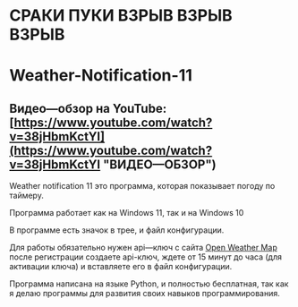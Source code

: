 <h1>СРАКИ ПУКИ ВЗРЫВ ВЗРЫВ ВЗРЫВ</h1>

# Weather-Notification-11
## Видео—обзор на YouTube: [https://www.youtube.com/watch?v=38jHbmKctYI](https://www.youtube.com/watch?v=38jHbmKctYI "ВИДЕО—ОБЗОР")
Weather notification 11 это программа, которая показывает погоду по таймеру.

Программа работает как на Windows 11, так и на Windows 10

В программе есть значок в трее, и файл конфигурации.

Для работы обязательно нужен api—ключ с сайта [Open Weather Map](https://openweathermap.org "API-КЛЮЧ") после регистрации создаете api-ключ, ждете от 15 минут до часа (для активации ключа) и вставляете его в файл конфигурации.


Программа написана на языке Python, и полностью бесплатная, так как я делаю программы для развития своих навыков программирования.
